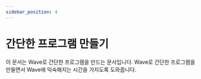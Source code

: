 ```yaml
---
sidebar_position: 4
---
```


# 간단한 프로그램 만들기

이 문서는 Wave로 간단한 프로그램을 만드는 문서입니다. Wave로 간단한 프로그램을 만들면서 Wave에 익숙해지는 시간을 가지도록 도와줍니다.